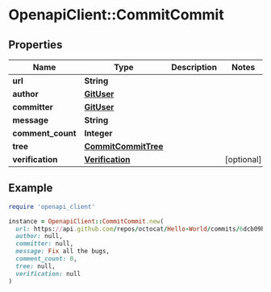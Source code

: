 # OpenapiClient::CommitCommit

## Properties

| Name | Type | Description | Notes |
| ---- | ---- | ----------- | ----- |
| **url** | **String** |  |  |
| **author** | [**GitUser**](GitUser.md) |  |  |
| **committer** | [**GitUser**](GitUser.md) |  |  |
| **message** | **String** |  |  |
| **comment_count** | **Integer** |  |  |
| **tree** | [**CommitCommitTree**](CommitCommitTree.md) |  |  |
| **verification** | [**Verification**](Verification.md) |  | [optional] |

## Example

```ruby
require 'openapi_client'

instance = OpenapiClient::CommitCommit.new(
  url: https://api.github.com/repos/octocat/Hello-World/commits/6dcb09b5b57875f334f61aebed695e2e4193db5e,
  author: null,
  committer: null,
  message: Fix all the bugs,
  comment_count: 0,
  tree: null,
  verification: null
)
```

